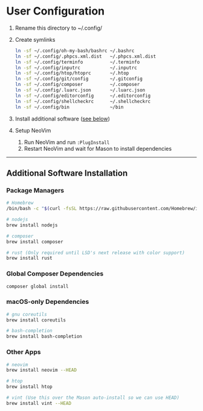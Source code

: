 # User Configuration

1. Rename this directory to ~/.config/
1. Create symlinks

   ```bash
   ln -sf ~/.config/oh-my-bash/bashrc ~/.bashrc
   ln -sf ~/.config/.phpcs.xml.dist   ~/.phpcs.xml.dist
   ln -sf ~/.config/terminfo          ~/.terminfo
   ln -sf ~/.config/inputrc           ~/.inputrc
   ln -sf ~/.config/htop/htoprc       ~/.htop
   ln -sf ~/.config/git/config        ~/.gitconfig
   ln -sf ~/.config/composer          ~/.composer
   ln -sf ~/.config/.luarc.json       ~/.luarc.json
   ln -sf ~/.config/editorconfig      ~/.editorconfig
   ln -sf ~/.config/shellcheckrc      ~/.shellcheckrc
   ln -sf ~/.config/bin               ~/bin
   ```

1. Install additional software ([see below](#additional-software-installation))
1. Setup NeoVim
    1. Run NeoVim and run `:PlugInstall`
    1. Restart NeoVim and wait for Mason to install dependencies

---

## Additional Software Installation

### Package Managers

```bash
# Homebrew
/bin/bash -c "$(curl -fsSL https://raw.githubusercontent.com/Homebrew/install/HEAD/install.sh)"

# nodejs
brew install nodejs

# composer
brew install composer

# rust (Only required until LSD's next release with color support)
brew install rust
```

### Global Composer Dependencies

```bash
composer global install
```

### macOS-only Dependencies

```bash
# gnu coreutils
brew install coreutils

# bash-completion
brew install bash-completion
```

### Other Apps

```bash
# neovim
brew install neovim --HEAD

# htop
brew install htop

# vint (Use this over the Mason auto-install so we can use HEAD)
brew install vint --HEAD
```

